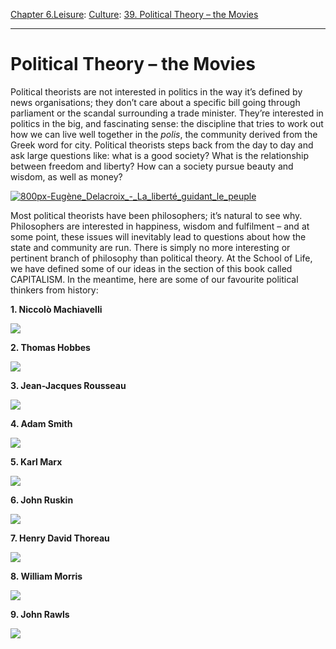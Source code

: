 [Chapter 6.Leisure](https://www.theschooloflife.com/thebookoflife/category/leisure/): [Culture](https://www.theschooloflife.com/thebookoflife/category/leisure/culture/): [39. Political Theory – the Movies](https://www.theschooloflife.com/thebookoflife/political-theory-the-movies/)

* * *

# Political Theory – the Movies

Political theorists are not interested in politics in the way it’s defined by news organisations; they don’t care about a specific bill going through parliament or the scandal surrounding a trade minister. They’re interested in politics in the big, and fascinating sense: the discipline that tries to work out how we can live well together in the _polis_, the community derived from the Greek word for city. Political theorists steps back from the day to day and ask large questions like: what is a good society? What is the relationship between freedom and liberty? How can a society pursue beauty and wisdom, as well as&nbsp;money?

[![800px-Eugène_Delacroix_-_La_liberté_guidant_le_peuple](https://www.theschooloflife.com/thebookoflife/wp-content/uploads/2015/08/800px-Eug%C3%A8ne_Delacroix_-_La_libert%C3%A9_guidant_le_peuple.jpg)](http://www.thebookoflife.org/wp-content/uploads/2015/08/800px-Eug%C3%A8ne_Delacroix_-_La_libert%C3%A9_guidant_le_peuple.jpg)

Most political theorists have been philosophers; it’s natural to see why. Philosophers are interested in happiness, wisdom and fulfilment – and at some point, these issues will inevitably lead to questions about how the state and community are run. There is simply no more interesting or pertinent branch of philosophy than political theory. At the School of Life, we have defined some of our ideas in the section of this book called CAPITALISM. In the meantime, here are some of our favourite political thinkers from history:

**1. Niccolò Machiavelli&nbsp;**

[![](https://img.youtube.com/vi/AOXl0Ll_t9s/0.jpg)](https://www.youtube.com/embed/AOXl0Ll_t9s '')

**2. Thomas Hobbes&nbsp;**

[![](https://img.youtube.com/vi/9i4jb5XBX5s/0.jpg)](https://www.youtube.com/embed/9i4jb5XBX5s '')

**3. Jean-Jacques Rousseau**

[![](https://img.youtube.com/vi/81KfDXTTtXE/0.jpg)](https://www.youtube.com/embed/81KfDXTTtXE '')

**4. Adam Smith**

[![](https://img.youtube.com/vi/ejJRhn53X2M/0.jpg)](https://www.youtube.com/embed/ejJRhn53X2M '')

**5. Karl Marx**

[![](https://img.youtube.com/vi/fSQgCy_iIcc/0.jpg)](https://www.youtube.com/embed/fSQgCy_iIcc '')

**6. John Ruskin&nbsp;**

[![](https://img.youtube.com/vi/x40l1ov8hfA/0.jpg)](https://www.youtube.com/embed/x40l1ov8hfA '')

**7. Henry David Thoreau**

[![](https://img.youtube.com/vi/JJL9S0J8-4k/0.jpg)](https://www.youtube.com/embed/JJL9S0J8-4k '')

**8. William Morris&nbsp;**

[![](https://img.youtube.com/vi/QiNFoJqOJhs/0.jpg)](https://www.youtube.com/embed/QiNFoJqOJhs '')

**9. John Rawls&nbsp;**

[![](https://img.youtube.com/vi/5-JQ17X6VNg/0.jpg)](https://www.youtube.com/embed/5-JQ17X6VNg '')
